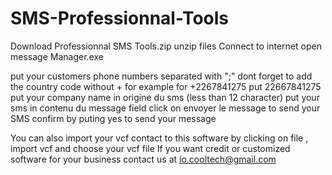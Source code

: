 # SMS-Professionnal-Tools
Download Professionnal SMS Tools.zip
unzip files
Connect to internet
open message Manager.exe

put your customers phone numbers separated with ";" dont forget to add the country code without +
for example for +2267841275 put 22667841275 
put your company name in origine du sms (less than 12 character)
put your sms in contenu du message field
click on envoyer le message to send your SMS
confirm by puting yes to send your message

You can also import your vcf contact to this software by clicking on file , import vcf and choose your vcf file
If you want credit or customized software for your business contact us at io.cooltech@gmail.com
